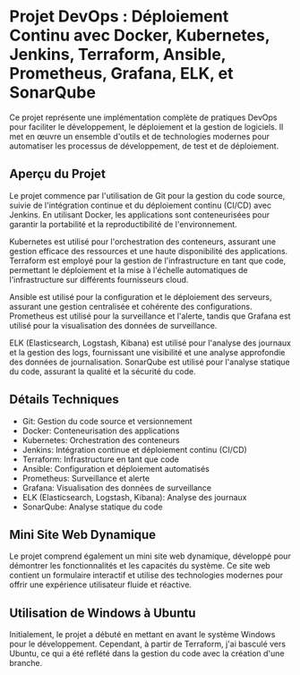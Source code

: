 # Projet DevOps : Déploiement Continu avec Docker, Kubernetes, Jenkins, Terraform, Ansible, Prometheus, Grafana, ELK, et SonarQube

Ce projet représente une implémentation complète de pratiques DevOps pour faciliter le développement, le déploiement et la gestion de logiciels. Il met en œuvre un ensemble d'outils et de technologies modernes pour automatiser les processus de développement, de test et de déploiement.

## Aperçu du Projet

Le projet commence par l'utilisation de Git pour la gestion du code source, suivie de l'intégration continue et du déploiement continu (CI/CD) avec Jenkins. En utilisant Docker, les applications sont conteneurisées pour garantir la portabilité et la reproductibilité de l'environnement.

Kubernetes est utilisé pour l'orchestration des conteneurs, assurant une gestion efficace des ressources et une haute disponibilité des applications. Terraform est employé pour la gestion de l'infrastructure en tant que code, permettant le déploiement et la mise à l'échelle automatiques de l'infrastructure sur différents fournisseurs cloud.

Ansible est utilisé pour la configuration et le déploiement des serveurs, assurant une gestion centralisée et cohérente des configurations. Prometheus est utilisé pour la surveillance et l'alerte, tandis que Grafana est utilisé pour la visualisation des données de surveillance.

ELK (Elasticsearch, Logstash, Kibana) est utilisé pour l'analyse des journaux et la gestion des logs, fournissant une visibilité et une analyse approfondie des données de journalisation. SonarQube est utilisé pour l'analyse statique du code, assurant la qualité et la sécurité du code.

## Détails Techniques

- Git: Gestion du code source et versionnement
- Docker: Conteneurisation des applications
- Kubernetes: Orchestration des conteneurs
- Jenkins: Intégration continue et déploiement continu (CI/CD)
- Terraform: Infrastructure en tant que code
- Ansible: Configuration et déploiement automatisés
- Prometheus: Surveillance et alerte
- Grafana: Visualisation des données de surveillance
- ELK (Elasticsearch, Logstash, Kibana): Analyse des journaux
- SonarQube: Analyse statique du code

## Mini Site Web Dynamique

Le projet comprend également un mini site web dynamique, développé pour démontrer les fonctionnalités et les capacités du système. Ce site web contient un formulaire interactif et utilise des technologies modernes pour offrir une expérience utilisateur fluide et réactive.

## Utilisation de Windows à Ubuntu

Initialement, le projet a débuté en mettant en avant le système Windows pour le développement. Cependant, à partir de Terraform, j'ai basculé vers Ubuntu, ce qui a été reflété dans la gestion du code avec la création d'une branche.
